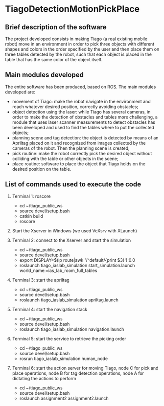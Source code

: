 # TiagoDetectionMotionPickPlace
## Brief description of the software
The project developed consists in making Tiago (a real existing mobile robot) move in an environment in order to pick three objects with different shapes and colors in the order specified by the user and then place them on three tables detected by the robot, such that each object is placed in the table that has the same color of the object itself.
## Main modules developed
The entire software has been produced, based on ROS.
The main modules developed are:
- movement of Tiago: make the robot navigate in the environment and reach whatever desired position, correctly avoiding obstacles;
- object detection using the laser: while Tiago has several cameras, in order to make the detection of obstacles and tables more challenging, a module that uses laser scanner measurements to detect obstacles has been developed and used to find the tables where to put the collected objects;
- planning scene and tag detection: the object is detected by means of an Apriltag placed on it and recognized from images collected by the cameras of the robot. Then the planning scene is created;
- pick routine: make the robot correctly pick the desired object without colliding with the table or other objects in the scene;
- place routine: software to place the object that Tiago holds on the desired position on the table.
## List of commands used to execute the code
1. Terminal 1: roscore
   * cd ~/tiago_public_ws
   * source devel/setup.bash
   * catkin build
   * roscore

2. Start the Xserver in Windows (we used VcXsrv with XLaunch)

3. Terminal 2: connect to the Xserver and start the simulation
   * cd ~/tiago_public_ws
   * source devel/setup.bash
   * export DISPLAY=$(ip route|awk '/^default/{print $3}'):0.0
   * roslaunch tiago_iaslab_simulation start_simulation.launch world_name:=ias_lab_room_full_tables

4. Terminal 3: start the apriltag
   * cd ~/tiago_public_ws
   * source devel/setup.bash
   * roslaunch tiago_iaslab_simulation apriltag.launch

5. Terminal 4: start the navigation stack
   * cd ~/tiago_public_ws
   * source devel/setup.bash
   * roslaunch tiago_iaslab_simulation navigation.launch

6. Terminal 5: start the service to retrieve the picking order
   * cd ~/tiago_public_ws
   * source devel/setup.bash
   * rosrun tiago_iaslab_simulation human_node

7. Terminal 6: start the action server for moving Tiago,
   node C for pick and place operations, 
   node B for tag detection operations,
   node A for dictating the actions to perform
   * cd ~/tiago_public_ws
   * source devel/setup.bash
   * roslaunch assignment2 assignment2.launch
